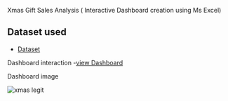 Xmas Gift Sales Analysis ( Interactive Dashboard creation using Ms Excel)

## Dataset used
- <a href="https://github.com/Swiss111/dashboard/blob/main/Xmas_Dataset_C12%20dashb.xlsx">Dataset</a>

Dashboard interaction -<a href="https://github.com/Swiss111/dashboard/blob/main/xmas%20legit.PNG">view Dashboard</a>

Dashboard image

![xmas legit](https://github.com/user-attachments/assets/872b499e-995b-499a-b4ee-0f9105c4b787)

